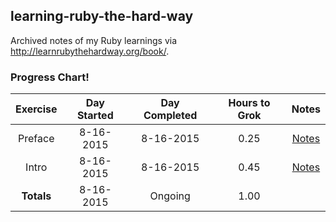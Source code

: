 ## learning-ruby-the-hard-way
Archived notes of my Ruby learnings via http://learnrubythehardway.org/book/.

### Progress Chart!
| Exercise   | Day Started | Day Completed | Hours to Grok | Notes |
|:----------:|:-----------:|:-------------:|:-------------:|:-----:|
| Preface    | 8-16-2015   | 8-16-2015     | 0.25          | [Notes](https://github.com/RolandBurrows/learning-ruby-the-hard-way/tree/master/Exercise%200%20-%20Preface) |
| Intro      | 8-16-2015   | 8-16-2015     | 0.45          | [Notes](https://github.com/RolandBurrows/learning-ruby-the-hard-way/tree/master/Exercise%200%20-%20The%20Introduction) |
| **Totals** | 8-16-2015   | Ongoing       | 1.00          |       |
